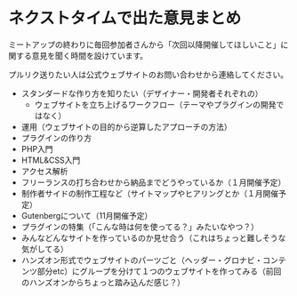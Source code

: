 # ネクストタイムで出た意見まとめ
ミートアップの終わりに毎回参加者さんから「次回以降開催してほしいこと」に関する意見を聞く時間を設けています。

プルリク送りたい人は公式ウェブサイトのお問い合わせから連絡してください。

- スタンダードな作り方を知りたい（デザイナー・開発者それぞれの）
  - ウェブサイトを立ち上げるワークフロー（テーマやプラグインの開発ではなく）
- 運用（ウェブサイトの目的から逆算したアプローチの方法）
- プラグインの作り方
- PHP入門
- HTML&CSS入門
- アクセス解析
- フリーランスの打ち合わせから納品までどうやっているか（１月開催予定）
- 制作者サイドの制作工程など（サイトマップやヒアリングとか（１月開催予定）
- Gutenbergについて（11月開催予定）
- プラグインの特集（「こんな時は何を使ってる？」みたいなやつ？）
- みんなどんなサイトを作っているのか見せ合う（これはちょっと難しそうな気がしてる）
- ハンズオン形式でウェブサイトのパーツごと（ヘッダー・グロナビ・コンテンツ部分etc）にグループを分けて１つのウェブサイトを作ってみる（前回のハンズオンからちょっと踏み込んだ感じ？）
